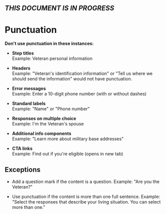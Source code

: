 ## _THIS DOCUMENT IS IN PROGRESS_

# Punctuation   
 
**Don't use punctuation in these instances:**

* **Step titles**  
Example: Veteran personal information

* **Headers**  
Example: "Veteran's identification information" or "Tell us where we should send the information" would not have punctuation.

* **Error messages**   
Example: Enter a 10-digit phone number (with or without dashes)

* **Standard labels**   
Example: "Name" or "Phone number"

* **Responses on multiple choice**   
Example: I'm the Veteran's spouse

* **Additional info components**  
Example: "Learn more about military base addresses"

* **CTA links**   
Example: Find out if you're eligible (opens in new tab)

## Exceptions

* Add a question mark if the content is a question. 
Example: "Are you the Veteran?" 

* Use punctuation if the content is more than one full sentence. 
Example: "Select the responses that describe your living situation. You can select more than one."

